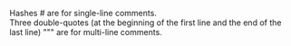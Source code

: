 Hashes # are for single-line comments.   
Three double-quotes (at the beginning of the first line and the end of the last line) """ are for multi-line comments.   
